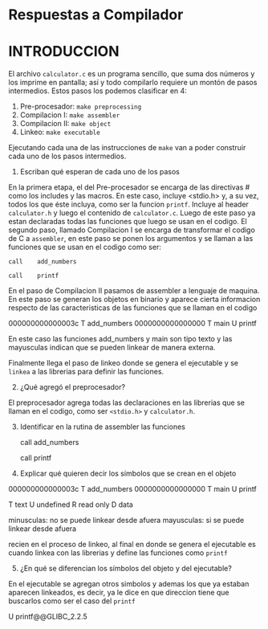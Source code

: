 # Respuestas a Compilador

# INTRODUCCION #
 
El archivo `calculator.c` es un programa sencillo, que suma
dos números y los imprime en pantalla; así y todo compilarlo 
requiere un montón de pasos intermedios. Estos pasos los podemos 
clasificar en 4:

1. Pre-procesador: `make preprocessing`
2. Compilacion I: `make assembler`
3. Compilacion II: `make object`
4. Linkeo: `make executable`

Ejecutando cada una de las instrucciones de `make` van a poder
construir cada uno de los pasos intermedios.

1. Escriban qué esperan de cada uno de los pasos

En la primera etapa, el del Pre-procesador se encarga de las directivas # como los includes y las macros. En este caso, incluye 
<stdio.h> y, a su vez, todos los que éste incluya, como ser la funcion `printf`. Incluye al header `calculator.h` y luego el contenido de `calculator.c`. Luego de este paso ya estan declaradas todas las funciones que luego se usan en el codigo. El segundo paso, llamado Compilacion I se encarga de transformar el codigo de C a `assembler`, en este paso se ponen los argumentos y se llaman a las funciones que se usan en el codigo como ser:

	call	add_numbers

	call	printf

En el paso de Compilacion II pasamos de assembler a lenguaje de maquina. En este paso se generan los objetos en binario y aparece cierta informacion respecto de las caracteristicas de las funciones que se llaman en el codigo

000000000000003c T add_numbers
0000000000000000 T main
                 U printf

En este caso las funciones add_numbers y main son tipo texto y las mayusculas indican que se pueden linkear de manera externa.

Finalmente llega el paso de linkeo donde se genera el ejecutable y se `linkea` a las librerias para definir las funciones.

2. ¿Qué agregó el preprocesador?

El preprocesador agrega todas las declaraciones en las librerias que se llaman en el codigo, como ser `<stdio.h>` y `calculator.h`.

3. Identificar en la rutina de assembler las funciones

	call	add_numbers

	call	printf

4. Explicar qué quieren decir los símbolos que se crean en el objeto

000000000000003c T add_numbers
0000000000000000 T main
                 U printf

T text
U undefined
R read only
D data

minusculas: no se puede linkear desde afuera
mayusculas: si se puede linkear desde afuera

recien en el proceso de linkeo, al final en donde se genera el ejecutable es cuando linkea con las librerias y define las funciones como `printf`

5. ¿En qué se diferencian los símbolos del objeto y del ejecutable?

En el ejecutable se agregan otros simbolos y ademas los que ya estaban aparecen linkeados, es decir, ya le dice en que direccion tiene que buscarlos como ser el caso del `printf`

U printf@@GLIBC_2.2.5


